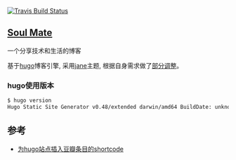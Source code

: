 [![Travis Build Status](https://travis-ci.org/crazygit/hugo-blog.svg?branch=master)](https://travis-ci.org/crazygit/hugo-blog)

## [Soul Mate](https://crazygit.wiseturtles.com/)


一个分享技术和生活的博客


基于[hugo](https://gohugo.io/)博客引擎, 采用[jane](https://github.com/xianmin/hugo-theme-jane)主题, 根据自身需求做了[部分调整](https://github.com/crazygit/hugo-theme-jane)。


### hugo使用版本

```bash
$ hugo version
Hugo Static Site Generator v0.48/extended darwin/amd64 BuildDate: unknown
```

## 参考

* [为hugo站点插入豆瓣条目的shortcode](http://www.xianmin.org/post/hugo-shortcode-douban-item/)
